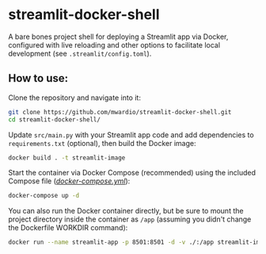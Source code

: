 # streamlit-docker-shell  
A bare bones project shell for deploying a Streamlit app via Docker, configured with live reloading and other options to facilitate local development (see `.streamlit/config.toml`).  

## How to use:  

Clone the repository and navigate into it:

```bash
git clone https://github.com/mwardio/streamlit-docker-shell.git
cd streamlit-docker-shell/
```

Update `src/main.py` with your Streamlit app code and add dependencies to `requirements.txt` (optional), then build the Docker image:
```bash
docker build . -t streamlit-image
```

Start the container via Docker Compose (recommended) using the included Compose file ([*docker-compose.yml*](https://github.com/mwardio/streamlit-docker-shell/blob/main/docker-compose.yml)):
```bash
docker-compose up -d
```

You can also run the Docker container directly, but be sure to mount the project directory inside the container as `/app` (assuming you didn't change the Dockerfile WORKDIR command):
```bash
docker run --name streamlit-app -p 8501:8501 -d -v ./:/app streamlit-image
```
